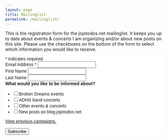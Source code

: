 ```yaml
---
layout: page
title: Mailinglist
permalink: /mailinglist/
---
```


This is the registration form for the jojotodos.net mailinglist. It keeps you up to date about events & concerts I am organizing and/or about new posts on this site. Please use the checkboxes on the bottom of the form to select which information you would like to receive.

<!-- Begin Mailchimp Signup Form -->
<link href="//cdn-images.mailchimp.com/embedcode/classic-10_7.css" rel="stylesheet" type="text/css">
<style type="text/css">
	#mc_embed_signup{background:#fff; clear:left; font:14px Helvetica,Arial,sans-serif; }
	/* Add your own Mailchimp form style overrides in your site stylesheet or in this style block.
	   We recommend moving this block and the preceding CSS link to the HEAD of your HTML file. */
</style>
<div id="mc_embed_signup">
<form action="https://jojotodos.us20.list-manage.com/subscribe/post?u=a36c553b19609b25cb72fd616&amp;id=a9c8caa40d" method="post" id="mc-embedded-subscribe-form" name="mc-embedded-subscribe-form" class="validate" target="_blank" novalidate>
    <div id="mc_embed_signup_scroll">

<div class="indicates-required"><span class="asterisk">*</span> indicates required</div>
<div class="mc-field-group">
	<label for="mce-EMAIL">Email Address  <span class="asterisk">*</span>
</label>
	<input type="email" value="" name="EMAIL" class="required email" id="mce-EMAIL">
</div>
<div class="mc-field-group">
	<label for="mce-FNAME">First Name </label>
	<input type="text" value="" name="FNAME" class="" id="mce-FNAME">
</div>
<div class="mc-field-group">
	<label for="mce-LNAME">Last Name </label>
	<input type="text" value="" name="LNAME" class="" id="mce-LNAME">
</div>
<div class="mc-field-group input-group">
    <strong>What would you like to be informed about? </strong>
    <ul><li><input type="checkbox" value="1" name="group[4635][1]" id="mce-group[4635]-4635-0"><label for="mce-group[4635]-4635-0">Broken Dreams events</label></li>
<li><input type="checkbox" value="2" name="group[4635][2]" id="mce-group[4635]-4635-1"><label for="mce-group[4635]-4635-1">ADHS band concerts</label></li>
<li><input type="checkbox" value="4" name="group[4635][4]" id="mce-group[4635]-4635-2"><label for="mce-group[4635]-4635-2">Other events &amp; concerts</label></li>
<li><input type="checkbox" value="8" name="group[4635][8]" id="mce-group[4635]-4635-3"><label for="mce-group[4635]-4635-3">New posts on blog.jojotodos.net</label></li>
</ul>
</div>
<p><a href="https://us20.campaign-archive.com/home/?u=a36c553b19609b25cb72fd616&id=a9c8caa40d" title="View previous campaigns">View previous campaigns.</a></p>
	<div id="mce-responses" class="clear">
		<div class="response" id="mce-error-response" style="display:none"></div>
		<div class="response" id="mce-success-response" style="display:none"></div>
	</div>    <!-- real people should not fill this in and expect good things - do not remove this or risk form bot signups-->
    <div style="position: absolute; left: -5000px;" aria-hidden="true"><input type="text" name="b_a36c553b19609b25cb72fd616_a9c8caa40d" tabindex="-1" value=""></div>
    <div class="clear"><input type="submit" value="Subscribe" name="subscribe" id="mc-embedded-subscribe" class="button"></div>
    </div>
</form>
</div>
<script type='text/javascript' src='//s3.amazonaws.com/downloads.mailchimp.com/js/mc-validate.js'></script><script type='text/javascript'>(function($) {window.fnames = new Array(); window.ftypes = new Array();fnames[0]='EMAIL';ftypes[0]='email';fnames[1]='FNAME';ftypes[1]='text';fnames[2]='LNAME';ftypes[2]='text';}(jQuery));var $mcj = jQuery.noConflict(true);</script>
<!--End mc_embed_signup-->